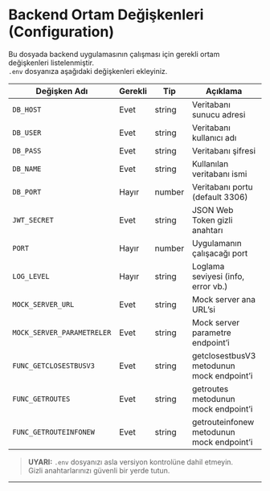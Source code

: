 # Backend Ortam Değişkenleri (Configuration)

Bu dosyada backend uygulamasının çalışması için gerekli ortam değişkenleri listelenmiştir.  
`.env` dosyanıza aşağıdaki değişkenleri ekleyiniz.

| Değişken Adı               | Gerekli | Tip     | Açıklama                                                                    | Örnek Değer |
|----------------------------|---------|---------|------------------------------------------------------------------------------|-------------|
| `DB_HOST`                  | Evet    | string  | Veritabanı sunucu adresi                                                     | localhost   |
| `DB_USER`                  | Evet    | string  | Veritabanı kullanıcı adı                                                     | root        |
| `DB_PASS`                  | Evet    | string  | Veritabanı şifresi                                                           | "Mine123."  |
| `DB_NAME`                  | Evet    | string  | Kullanılan veritabanı ismi                                                   | krediler    |
| `DB_PORT`                  | Hayır   | number  | Veritabanı portu (default 3306)                                              | 3306        |
| `JWT_SECRET`               | Evet    | string  | JSON Web Token gizli anahtarı                                                | benimCokGizliAnahtarim123 |
| `PORT`                     | Hayır   | number  | Uygulamanın çalışacağı port                                                  | 32807       |
| `LOG_LEVEL`                | Hayır   | string  | Loglama seviyesi (info, error vb.)                                           | info        |
| `MOCK_SERVER_URL`          | Evet    | string  | Mock server ana URL’si                                                       | http://localhost:4000/api/disservis/success/urlkontrol |
| `MOCK_SERVER_PARAMETRELER` | Evet    | string  | Mock server parametre endpoint’i                                             | http://localhost:4000/api/params/api/params |
| `FUNC_GETCLOSESTBUSV3`     | Evet    | string  | getclosestbusV3 metodunun mock endpoint’i                                    | http://localhost:4000/api/bus/getclosestbusV3/PassengerInformationServices/Bus?... |
| `FUNC_GETROUTES`           | Evet    | string  | getroutes metodunun mock endpoint’i                                          | http://localhost:4000/api/bus/getroutes/PassengerInformationServices/Bus?...       |
| `FUNC_GETROUTEINFONEW`     | Evet    | string  | getrouteinfonew metodunun mock endpoint’i                                    | http://localhost:4000/api/bus/getroutesInfonew/PassengerInformationServices/Bus?... |

> **UYARI:** `.env` dosyanızı asla versiyon kontrolüne dahil etmeyin.  
> Gizli anahtarlarınızı güvenli bir yerde tutun.

---

